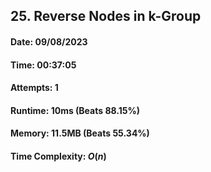 ## 25. Reverse Nodes in k-Group

#### Date: 09/08/2023

#### Time: 00:37:05

#### Attempts: 1

#### Runtime: 10ms (Beats 88.15%)

#### Memory: 11.5MB (Beats 55.34%)

#### Time Complexity: $O(n)$